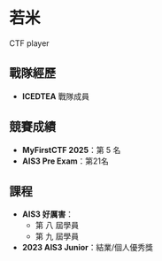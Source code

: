 
# 若米

CTF player 


## 戰隊經歷

- **ICEDTEA** 戰隊成員  

## 競賽成績

- **MyFirstCTF 2025**：第 5 名  
- **AIS3 Pre Exam**：第21名 
## 課程
- **AIS3 好厲害**：  
  - 第 八 屆學員  
  - 第 九 屆學員  
- **2023 AIS3 Junior**：結業/個人優秀獎